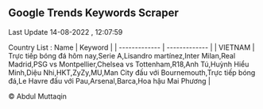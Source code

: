 

## Google Trends Keywords Scraper 
 
Last Update 14-08-2022 , 12:07:59

Country List :
 Name  | Keyword |
| ------------- | ------------- |
| VIETNAM | Trực tiếp bóng đá hôm nay,Serie A,Lisandro martínez,Inter Milan,Real Madrid,PSG vs Montpellier,Chelsea vs Tottenham,R18,Anh Tú,Huỳnh Hiểu Minh,Diệu Nhi,HKT,ZyZy,MU,Man City đấu với Bournemouth,Trực tiếp bóng đá,Le Havre đấu với Pau,Arsenal,Barca,Hoa hậu Mai Phương |



© Abdul Muttaqin 
